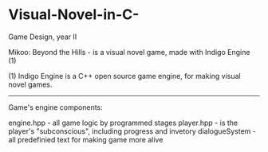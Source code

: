 # Visual-Novel-in-C-
Game Design, year II

Mikoo: Beyond the Hills - is a visual novel game, made with Indigo Engine (1)

(1) Indigo Engine is a C++ open source game engine, for making visual novel games.

--------------------

Game's engine components:

engine.hpp - all game logic by programmed stages
player.hpp - is the player's "subconscious", including progress and invetory
dialogueSystem - all predefinied text for making game more alive
